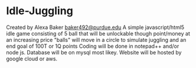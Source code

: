 # Idle-Juggling
Created by Alexa Baker  baker492@purdue.edu
A simple javascript/html5 idle game consisting of 5 ball that will be unlockable though point/money at an increasing price
"balls" will move in a circle to simulate juggling and an end goal of 100T or 1Q points
Coding will be done in notepad++ and/or node js. Database will be on mysql most likey. Website will be hosted by google cloud or aws.
